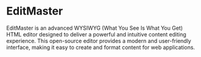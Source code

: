 # EditMaster
EditMaster is an advanced WYSIWYG (What You See Is What You Get) HTML editor designed to deliver a powerful and intuitive content editing experience. This open-source editor provides a modern and user-friendly interface, making it easy to create and format content for web applications.
